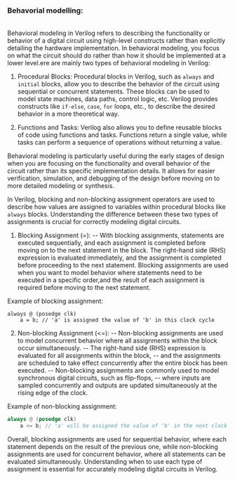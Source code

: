 ### Behavorial modelling:
<br>Behavioral modeling in Verilog refers to describing the functionality or behavior of a digital circuit using high-level constructs rather than explicitly detailing the hardware implementation. In behavioral modeling, you focus on what the circuit should do rather than how it should be implemented at a lower level.ere are mainly two types of behavioral modeling in Verilog:

1. Procedural Blocks: Procedural blocks in Verilog, such as `always` and `initial` blocks,
 allow you to describe the behavior of the circuit using sequential or concurrent statements.
These blocks can be used to model state machines, data paths, control logic, etc.
 Verilog provides constructs like `if-else`, `case`, `for` loops, etc., to describe the desired behavior in a more theoretical way.

3. Functions and Tasks: Verilog also allows you to define reusable blocks of code using functions and tasks.
   Functions return a single value, while tasks can perform a sequence of operations without returning a value.

Behavioral modeling is particularly useful during the early stages of design when you are focusing on the functionality and overall behavior of the circuit 
rather than its specific implementation details.
It allows for easier verification, simulation, and debugging of the design before moving on to more detailed modeling or synthesis.

In Verilog, blocking and non-blocking assignment operators are used to describe how values are assigned to variables within procedural blocks like `always` blocks. 
Understanding the difference between these two types of assignments is crucial for correctly modeling digital circuits.

1. Blocking Assignment (=):
   -- With blocking assignments, statements are executed sequentially, and each assignment is completed before moving on to the next statement in the block.
   The right-hand side (RHS) expression is evaluated immediately, and the assignment is completed before proceeding to the next statement.
   Blocking assignments are used when you want to model behavior where statements need to be executed in a specific order,and the result of 
      each assignment is required before moving to the next statement.

Example of blocking assignment:
```
always @ (posedge clk)
    a = b; // 'a' is assigned the value of 'b' in this clock cycle
```

2. Non-blocking Assignment (<=):
-- Non-blocking assignments are used to model concurrent behavior where all assignments within the block occur simultaneously.
-- The right-hand side (RHS) expression is evaluated for all assignments within the block,
-- and the assignments are scheduled to take effect concurrently after the entire block has been executed.
-- Non-blocking assignments are commonly used to model synchronous digital circuits, such as flip-flops,
-- where inputs are sampled concurrently and outputs are updated simultaneously at the rising edge of the clock.

Example of non-blocking assignment:
```verilog
always @ (posedge clk)
    a <= b; // 'a' will be assigned the value of 'b' in the next clock cycle
```

Overall, blocking assignments are used for sequential behavior, where each statement depends on the result of the previous one, 
while non-blocking assignments are used for concurrent behavior, where all statements can be evaluated simultaneously.
Understanding when to use each type of assignment is essential for accurately modeling digital circuits in Verilog.<br>
